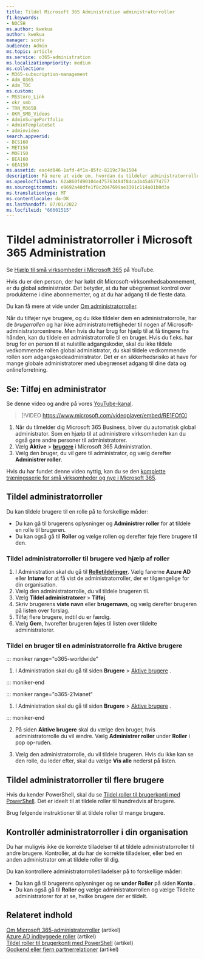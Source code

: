 ```yaml
---
title: Tildel Microsoft 365 Administration administratorroller
f1.keywords:
- NOCSH
ms.author: kwekua
author: kwekua
manager: scotv
audience: Admin
ms.topic: article
ms.service: o365-administration
ms.localizationpriority: medium
ms.collection:
- M365-subscription-management
- Adm_O365
- Adm_TOC
ms.custom:
- MSStore_Link
- okr_smb
- TRN_M365B
- OKR_SMB_Videos
- AdminSurgePortfolio
- AdminTemplateSet
- adminvideo
search.appverid:
- BCS160
- MET150
- MOE150
- BEA160
- GEA150
ms.assetid: eac4d046-1afd-4f1a-85fc-8219c79e1504
description: Få mere at vide om, hvordan du tildeler administratorroller til en bruger eller flere brugere i din virksomhed, så de kan udføre bestemte opgaver i Administration.
ms.openlocfilehash: 62a860fd90104e475763494f84ca1b4546774757
ms.sourcegitcommit: e9692a40dfe1f8c2047699ae3301c114a01b0d3a
ms.translationtype: MT
ms.contentlocale: da-DK
ms.lasthandoff: 07/01/2022
ms.locfileid: "66601515"
---
```

# <a name="assign-admin-roles-in-the-microsoft-365-admin-center"></a>Tildel administratorroller i Microsoft 365 Administration

Se [Hjælp til små virksomheder i Microsoft 365](https://go.microsoft.com/fwlink/?linkid=2197659) på YouTube.

Hvis du er den person, der har købt dit Microsoft-virksomhedsabonnement, er du global administrator. Det betyder, at du har ubegrænset kontrol over produkterne i dine abonnementer, og at du har adgang til de fleste data.

Du kan få mere at vide under [Om administratorroller](about-admin-roles.md).

Når du tilføjer nye brugere, og du ikke tildeler dem en administratorrolle, har de *brugerrollen* og har ikke administratorrettigheder til nogen af Microsoft-administratorcentrene. Men hvis du har brug for hjælp til at få tingene fra hånden, kan du tildele en administratorrolle til en bruger. Hvis du f.eks. har brug for en person til at nulstille adgangskoder, skal du ikke tildele vedkommende rollen global administrator, du skal tildele vedkommende rollen som adgangskodeadministrator. Det er en sikkerhedsrisiko at have for mange globale administratorer med ubegrænset adgang til dine data og onlineforretning.

## <a name="watch-add-an-admin"></a>Se: Tilføj en administrator

Se denne video og andre på vores [YouTube-kanal](https://go.microsoft.com/fwlink/?linkid=2198030).

> [!VIDEO https://www.microsoft.com/videoplayer/embed/RE1FOfO] 

1. Når du tilmelder dig Microsoft 365 Business, bliver du automatisk global administrator. Som en hjælp til at administrere virksomheden kan du også gøre andre personer til administratorer. 
1. Vælg **Aktive** > <a href="https://go.microsoft.com/fwlink/p/?linkid=834822" target="_blank">**brugere**</a> i Microsoft 365 Administration.
1. Vælg den bruger, du vil gøre til administrator, og vælg derefter **Administrer roller**.

Hvis du har fundet denne video nyttig, kan du se den [komplette træningsserie for små virksomheder og nye i Microsoft 365](../../business-video/index.yml).

## <a name="assign-admin-roles"></a>Tildel administratorroller 

Du kan tildele brugere til en rolle på to forskellige måder:

- Du kan gå til brugerens oplysninger og **Administrer roller** for at tildele en rolle til brugeren.
- Du kan også gå til **Roller** og vælge rollen og derefter føje flere brugere til den.

### <a name="assign-admin-roles-to-users-using-roles"></a>Tildel administratorroller til brugere ved hjælp af roller

1. I Administration skal du gå til <a href="https://go.microsoft.com/fwlink/p/?linkid=2097861" target="_blank">**Rolletildelinger**</a>. Vælg fanerne **Azure AD** eller **Intune** for at få vist de administratorroller, der er tilgængelige for din organisation.
2. Vælg den administratorrolle, du vil tildele brugeren til.
3. Vælg **Tildel administratorer** > **Tilføj**.
4. Skriv brugerens **viste navn** eller **brugernavn**, og vælg derefter brugeren på listen over forslag.
5. Tilføj flere brugere, indtil du er færdig.
6. Vælg **Gem**, hvorefter brugeren føjes til listen over tildelte administratorer.

### <a name="assign-a-user-to-an-admin-role-from-active-users"></a>Tildel en bruger til en administratorrolle fra Aktive brugere

::: moniker range="o365-worldwide"

1. I Administration skal du gå til siden **Brugere** > [Aktive brugere](https://go.microsoft.com/fwlink/p/?linkid=834822) .

::: moniker-end

::: moniker range="o365-21vianet"

1. I Administration skal du gå til siden **Brugere** > <a href="https://go.microsoft.com/fwlink/p/?linkid=850628" target="_blank">Aktive brugere</a> .

::: moniker-end

2. På siden **Aktive brugere** skal du vælge den bruger, hvis administratorrolle du vil ændre. Vælg **Administrer roller** under **Roller** i pop op-ruden.

3. Vælg den administratorrolle, du vil tildele brugeren. Hvis du ikke kan se den rolle, du leder efter, skal du vælge **Vis alle** nederst på listen.

## <a name="assign-admin-roles-to-multiple-users"></a>Tildel administratorroller til flere brugere

Hvis du kender PowerShell, skal du se [Tildel roller til brugerkonti med PowerShell](../../enterprise/assign-roles-to-user-accounts-with-microsoft-365-powershell.md). Det er ideelt til at tildele roller til hundredvis af brugere.
  
Brug følgende instruktioner til at tildele roller til mange brugere.

## <a name="check-admin-roles-in-your-organization"></a>Kontrollér administratorroller i din organisation

Du har muligvis ikke de korrekte tilladelser til at tildele administratorroller til andre brugere. Kontrollér, at du har de korrekte tilladelser, eller bed en anden administrator om at tildele roller til dig.

Du kan kontrollere administratorrolletilladelser på to forskellige måder:

- Du kan gå til brugerens oplysninger og se **under Roller** på siden **Konto** .
- Du kan også gå til **Roller** og vælge administratorrollen og vælge Tildelte administratorer for at se, hvilke brugere der er tildelt.

## <a name="related-content"></a>Relateret indhold

[Om Microsoft 365-administratorroller](about-admin-roles.md) (artikel)\
[Azure AD indbyggede roller](/azure/active-directory/roles/permissions-reference) (artikel)\
[Tildel roller til brugerkonti med PowerShell](../../enterprise/assign-roles-to-user-accounts-with-microsoft-365-powershell.md) (artikel)\
[Godkend eller fjern partnerrelationer](../misc/add-partner.md) (artikel)